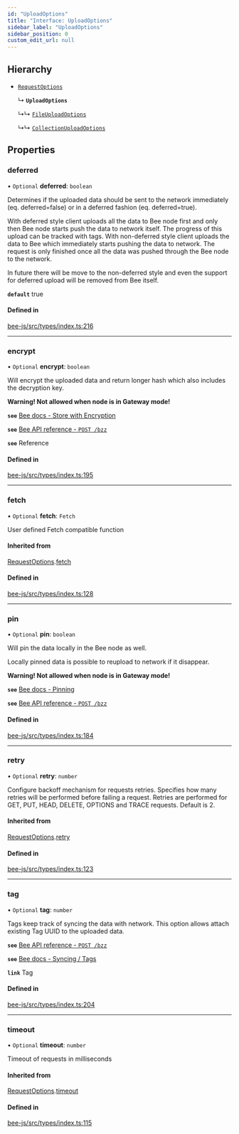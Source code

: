 ```yaml
---
id: "UploadOptions"
title: "Interface: UploadOptions"
sidebar_label: "UploadOptions"
sidebar_position: 0
custom_edit_url: null
---
```


## Hierarchy

- [`RequestOptions`](RequestOptions.md)

  ↳ **`UploadOptions`**

  ↳↳ [`FileUploadOptions`](FileUploadOptions.md)

  ↳↳ [`CollectionUploadOptions`](CollectionUploadOptions.md)

## Properties

### deferred

• `Optional` **deferred**: `boolean`

Determines if the uploaded data should be sent to the network immediately (eq. deferred=false) or in a deferred fashion (eq. deferred=true).

With deferred style client uploads all the data to Bee node first and only then Bee node starts push the data to network itself. The progress of this upload can be tracked with tags.
With non-deferred style client uploads the data to Bee which immediately starts pushing the data to network. The request is only finished once all the data was pushed through the Bee node to the network.

In future there will be move to the non-deferred style and even the support for deferred upload will be removed from Bee itself.

**`default`** true

#### Defined in

[bee-js/src/types/index.ts:216](https://github.com/ethersphere/bee-js/blob/2c8b9d1/src/types/index.ts#L216)

___

### encrypt

• `Optional` **encrypt**: `boolean`

Will encrypt the uploaded data and return longer hash which also includes the decryption key.

**Warning! Not allowed when node is in Gateway mode!**

**`see`** [Bee docs - Store with Encryption](https://docs.ethswarm.org/docs/access-the-swarm/store-with-encryption)

**`see`** [Bee API reference - `POST /bzz`](https://docs.ethswarm.org/api/#tag/Collection/paths/~1bzz/post)

**`see`** Reference

#### Defined in

[bee-js/src/types/index.ts:195](https://github.com/ethersphere/bee-js/blob/2c8b9d1/src/types/index.ts#L195)

___

### fetch

• `Optional` **fetch**: `Fetch`

User defined Fetch compatible function

#### Inherited from

[RequestOptions](RequestOptions.md).[fetch](RequestOptions.md#fetch)

#### Defined in

[bee-js/src/types/index.ts:128](https://github.com/ethersphere/bee-js/blob/2c8b9d1/src/types/index.ts#L128)

___

### pin

• `Optional` **pin**: `boolean`

Will pin the data locally in the Bee node as well.

Locally pinned data is possible to reupload to network if it disappear.

**Warning! Not allowed when node is in Gateway mode!**

**`see`** [Bee docs - Pinning](https://docs.ethswarm.org/docs/access-the-swarm/pinning)

**`see`** [Bee API reference - `POST /bzz`](https://docs.ethswarm.org/api/#tag/Collection/paths/~1bzz/post)

#### Defined in

[bee-js/src/types/index.ts:184](https://github.com/ethersphere/bee-js/blob/2c8b9d1/src/types/index.ts#L184)

___

### retry

• `Optional` **retry**: `number`

Configure backoff mechanism for requests retries.
Specifies how many retries will be performed before failing a request.
Retries are performed for GET, PUT, HEAD, DELETE, OPTIONS and TRACE requests.
Default is 2.

#### Inherited from

[RequestOptions](RequestOptions.md).[retry](RequestOptions.md#retry)

#### Defined in

[bee-js/src/types/index.ts:123](https://github.com/ethersphere/bee-js/blob/2c8b9d1/src/types/index.ts#L123)

___

### tag

• `Optional` **tag**: `number`

Tags keep track of syncing the data with network. This option allows attach existing Tag UUID to the uploaded data.

**`see`** [Bee API reference - `POST /bzz`](https://docs.ethswarm.org/api/#tag/Collection/paths/~1bzz/post)

**`see`** [Bee docs - Syncing / Tags](https://docs.ethswarm.org/docs/access-the-swarm/syncing)

**`link`** Tag

#### Defined in

[bee-js/src/types/index.ts:204](https://github.com/ethersphere/bee-js/blob/2c8b9d1/src/types/index.ts#L204)

___

### timeout

• `Optional` **timeout**: `number`

Timeout of requests in milliseconds

#### Inherited from

[RequestOptions](RequestOptions.md).[timeout](RequestOptions.md#timeout)

#### Defined in

[bee-js/src/types/index.ts:115](https://github.com/ethersphere/bee-js/blob/2c8b9d1/src/types/index.ts#L115)
